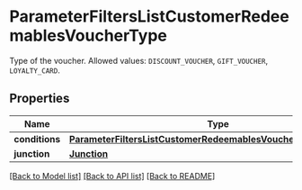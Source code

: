 # ParameterFiltersListCustomerRedeemablesVoucherType

Type of the voucher. Allowed values: `DISCOUNT_VOUCHER`, `GIFT_VOUCHER`, `LOYALTY_CARD`.

## Properties

Name | Type | Description | Notes
------------ | ------------- | ------------- | -------------
**conditions** | [**ParameterFiltersListCustomerRedeemablesVoucherTypeConditions**](ParameterFiltersListCustomerRedeemablesVoucherTypeConditions.md) |  | [optional] 
**junction** | [**Junction**](Junction.md) |  | [optional] 

[[Back to Model list]](../README.md#documentation-for-models) [[Back to API list]](../README.md#documentation-for-api-endpoints) [[Back to README]](../README.md)


